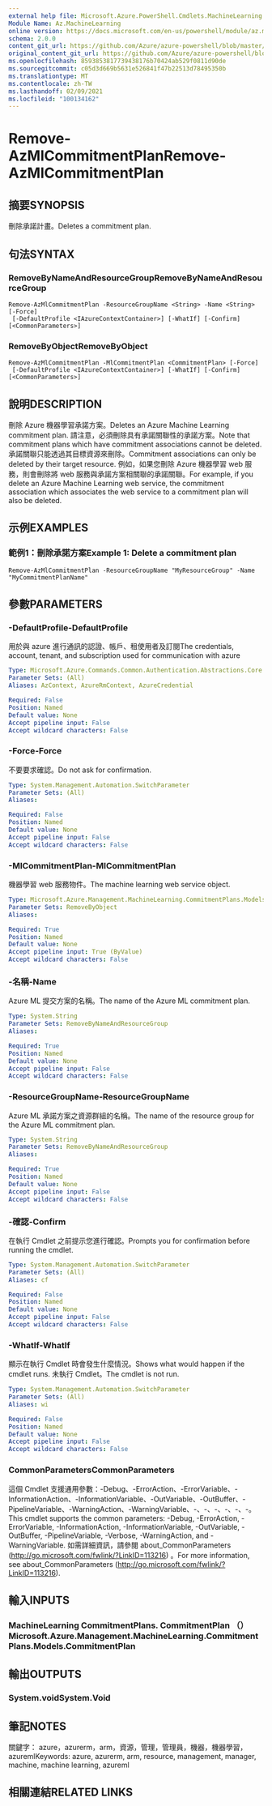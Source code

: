 ```yaml
---
external help file: Microsoft.Azure.PowerShell.Cmdlets.MachineLearning.dll-Help.xml
Module Name: Az.MachineLearning
online version: https://docs.microsoft.com/en-us/powershell/module/az.machinelearning/remove-azmlcommitmentplan
schema: 2.0.0
content_git_url: https://github.com/Azure/azure-powershell/blob/master/src/MachineLearning/MachineLearning/help/Remove-AzMlCommitmentPlan.md
original_content_git_url: https://github.com/Azure/azure-powershell/blob/master/src/MachineLearning/MachineLearning/help/Remove-AzMlCommitmentPlan.md
ms.openlocfilehash: 8593853817739438176b70424ab529f0811d90de
ms.sourcegitcommit: c05d3d669b5631e526841f47b22513d78495350b
ms.translationtype: MT
ms.contentlocale: zh-TW
ms.lasthandoff: 02/09/2021
ms.locfileid: "100134162"
---
```

# <span data-ttu-id="05265-101">Remove-AzMlCommitmentPlan</span><span class="sxs-lookup"><span data-stu-id="05265-101">Remove-AzMlCommitmentPlan</span></span>

## <span data-ttu-id="05265-102">摘要</span><span class="sxs-lookup"><span data-stu-id="05265-102">SYNOPSIS</span></span>
<span data-ttu-id="05265-103">刪除承諾計畫。</span><span class="sxs-lookup"><span data-stu-id="05265-103">Deletes a commitment plan.</span></span>

## <span data-ttu-id="05265-104">句法</span><span class="sxs-lookup"><span data-stu-id="05265-104">SYNTAX</span></span>

### <span data-ttu-id="05265-105">RemoveByNameAndResourceGroup</span><span class="sxs-lookup"><span data-stu-id="05265-105">RemoveByNameAndResourceGroup</span></span>
```
Remove-AzMlCommitmentPlan -ResourceGroupName <String> -Name <String> [-Force]
 [-DefaultProfile <IAzureContextContainer>] [-WhatIf] [-Confirm] [<CommonParameters>]
```

### <span data-ttu-id="05265-106">RemoveByObject</span><span class="sxs-lookup"><span data-stu-id="05265-106">RemoveByObject</span></span>
```
Remove-AzMlCommitmentPlan -MlCommitmentPlan <CommitmentPlan> [-Force]
 [-DefaultProfile <IAzureContextContainer>] [-WhatIf] [-Confirm] [<CommonParameters>]
```

## <span data-ttu-id="05265-107">說明</span><span class="sxs-lookup"><span data-stu-id="05265-107">DESCRIPTION</span></span>
<span data-ttu-id="05265-108">刪除 Azure 機器學習承諾方案。</span><span class="sxs-lookup"><span data-stu-id="05265-108">Deletes an Azure Machine Learning commitment plan.</span></span> <span data-ttu-id="05265-109">請注意，必須刪除具有承諾關聯性的承諾方案。</span><span class="sxs-lookup"><span data-stu-id="05265-109">Note that commitment plans which have commitment associations cannot be deleted.</span></span> <span data-ttu-id="05265-110">承諾關聯只能透過其目標資源來刪除。</span><span class="sxs-lookup"><span data-stu-id="05265-110">Commitment associations can only be deleted by their target resource.</span></span> <span data-ttu-id="05265-111">例如，如果您刪除 Azure 機器學習 web 服務，則會刪除將 web 服務與承諾方案相關聯的承諾關聯。</span><span class="sxs-lookup"><span data-stu-id="05265-111">For example, if you delete an Azure Machine Learning web service, the commitment association which associates the web service to a commitment plan will also be deleted.</span></span>

## <span data-ttu-id="05265-112">示例</span><span class="sxs-lookup"><span data-stu-id="05265-112">EXAMPLES</span></span>

### <span data-ttu-id="05265-113">範例1：刪除承諾方案</span><span class="sxs-lookup"><span data-stu-id="05265-113">Example 1: Delete a commitment plan</span></span>
```
Remove-AzMlCommitmentPlan -ResourceGroupName "MyResourceGroup" -Name "MyCommitmentPlanName"
```

## <span data-ttu-id="05265-114">參數</span><span class="sxs-lookup"><span data-stu-id="05265-114">PARAMETERS</span></span>

### <span data-ttu-id="05265-115">-DefaultProfile</span><span class="sxs-lookup"><span data-stu-id="05265-115">-DefaultProfile</span></span>
<span data-ttu-id="05265-116">用於與 azure 進行通訊的認證、帳戶、租使用者及訂閱</span><span class="sxs-lookup"><span data-stu-id="05265-116">The credentials, account, tenant, and subscription used for communication with azure</span></span>

```yaml
Type: Microsoft.Azure.Commands.Common.Authentication.Abstractions.Core.IAzureContextContainer
Parameter Sets: (All)
Aliases: AzContext, AzureRmContext, AzureCredential

Required: False
Position: Named
Default value: None
Accept pipeline input: False
Accept wildcard characters: False
```

### <span data-ttu-id="05265-117">-Force</span><span class="sxs-lookup"><span data-stu-id="05265-117">-Force</span></span>
<span data-ttu-id="05265-118">不要要求確認。</span><span class="sxs-lookup"><span data-stu-id="05265-118">Do not ask for confirmation.</span></span>

```yaml
Type: System.Management.Automation.SwitchParameter
Parameter Sets: (All)
Aliases:

Required: False
Position: Named
Default value: None
Accept pipeline input: False
Accept wildcard characters: False
```

### <span data-ttu-id="05265-119">-MlCommitmentPlan</span><span class="sxs-lookup"><span data-stu-id="05265-119">-MlCommitmentPlan</span></span>
<span data-ttu-id="05265-120">機器學習 web 服務物件。</span><span class="sxs-lookup"><span data-stu-id="05265-120">The machine learning web service object.</span></span>

```yaml
Type: Microsoft.Azure.Management.MachineLearning.CommitmentPlans.Models.CommitmentPlan
Parameter Sets: RemoveByObject
Aliases:

Required: True
Position: Named
Default value: None
Accept pipeline input: True (ByValue)
Accept wildcard characters: False
```

### <span data-ttu-id="05265-121">-名稱</span><span class="sxs-lookup"><span data-stu-id="05265-121">-Name</span></span>
<span data-ttu-id="05265-122">Azure ML 提交方案的名稱。</span><span class="sxs-lookup"><span data-stu-id="05265-122">The name of the Azure ML commitment plan.</span></span>

```yaml
Type: System.String
Parameter Sets: RemoveByNameAndResourceGroup
Aliases:

Required: True
Position: Named
Default value: None
Accept pipeline input: False
Accept wildcard characters: False
```

### <span data-ttu-id="05265-123">-ResourceGroupName</span><span class="sxs-lookup"><span data-stu-id="05265-123">-ResourceGroupName</span></span>
<span data-ttu-id="05265-124">Azure ML 承諾方案之資源群組的名稱。</span><span class="sxs-lookup"><span data-stu-id="05265-124">The name of the resource group for the Azure ML commitment plan.</span></span>

```yaml
Type: System.String
Parameter Sets: RemoveByNameAndResourceGroup
Aliases:

Required: True
Position: Named
Default value: None
Accept pipeline input: False
Accept wildcard characters: False
```

### <span data-ttu-id="05265-125">-確認</span><span class="sxs-lookup"><span data-stu-id="05265-125">-Confirm</span></span>
<span data-ttu-id="05265-126">在執行 Cmdlet 之前提示您進行確認。</span><span class="sxs-lookup"><span data-stu-id="05265-126">Prompts you for confirmation before running the cmdlet.</span></span>

```yaml
Type: System.Management.Automation.SwitchParameter
Parameter Sets: (All)
Aliases: cf

Required: False
Position: Named
Default value: None
Accept pipeline input: False
Accept wildcard characters: False
```

### <span data-ttu-id="05265-127">-WhatIf</span><span class="sxs-lookup"><span data-stu-id="05265-127">-WhatIf</span></span>
<span data-ttu-id="05265-128">顯示在執行 Cmdlet 時會發生什麼情況。</span><span class="sxs-lookup"><span data-stu-id="05265-128">Shows what would happen if the cmdlet runs.</span></span> <span data-ttu-id="05265-129">未執行 Cmdlet。</span><span class="sxs-lookup"><span data-stu-id="05265-129">The cmdlet is not run.</span></span>

```yaml
Type: System.Management.Automation.SwitchParameter
Parameter Sets: (All)
Aliases: wi

Required: False
Position: Named
Default value: None
Accept pipeline input: False
Accept wildcard characters: False
```

### <span data-ttu-id="05265-130">CommonParameters</span><span class="sxs-lookup"><span data-stu-id="05265-130">CommonParameters</span></span>
<span data-ttu-id="05265-131">這個 Cmdlet 支援通用參數：-Debug、-ErrorAction、-ErrorVariable、-InformationAction、-InformationVariable、-OutVariable、-OutBuffer、-PipelineVariable、-WarningAction、-WarningVariable、-、-、-、-、-、-。</span><span class="sxs-lookup"><span data-stu-id="05265-131">This cmdlet supports the common parameters: -Debug, -ErrorAction, -ErrorVariable, -InformationAction, -InformationVariable, -OutVariable, -OutBuffer, -PipelineVariable, -Verbose, -WarningAction, and -WarningVariable.</span></span> <span data-ttu-id="05265-132">如需詳細資訊，請參閱 about_CommonParameters (http://go.microsoft.com/fwlink/?LinkID=113216) 。</span><span class="sxs-lookup"><span data-stu-id="05265-132">For more information, see about_CommonParameters (http://go.microsoft.com/fwlink/?LinkID=113216).</span></span>

## <span data-ttu-id="05265-133">輸入</span><span class="sxs-lookup"><span data-stu-id="05265-133">INPUTS</span></span>

### <span data-ttu-id="05265-134">MachineLearning CommitmentPlans. CommitmentPlan （）</span><span class="sxs-lookup"><span data-stu-id="05265-134">Microsoft.Azure.Management.MachineLearning.CommitmentPlans.Models.CommitmentPlan</span></span>

## <span data-ttu-id="05265-135">輸出</span><span class="sxs-lookup"><span data-stu-id="05265-135">OUTPUTS</span></span>

### <span data-ttu-id="05265-136">System.void</span><span class="sxs-lookup"><span data-stu-id="05265-136">System.Void</span></span>

## <span data-ttu-id="05265-137">筆記</span><span class="sxs-lookup"><span data-stu-id="05265-137">NOTES</span></span>
<span data-ttu-id="05265-138">關鍵字： azure，azurerm，arm，資源，管理，管理員，機器，機器學習，azureml</span><span class="sxs-lookup"><span data-stu-id="05265-138">Keywords: azure, azurerm, arm, resource, management, manager, machine, machine learning, azureml</span></span>

## <span data-ttu-id="05265-139">相關連結</span><span class="sxs-lookup"><span data-stu-id="05265-139">RELATED LINKS</span></span>
